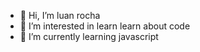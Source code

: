- 👋 Hi, I’m luan rocha
- 👀 I’m interested in learn learn about code
- 🌱 I’m currently learning javascript

<!---
luanrocha20/luanrocha20 is a ✨ special ✨ repository because its `README.md` (this file) appears on your GitHub profile.
You can click the Preview link to take a look at your changes.
--->
